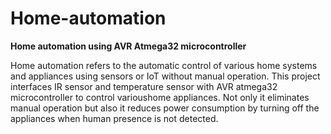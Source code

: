 # Home-automation
**Home automation using AVR Atmega32 microcontroller**

Home automation refers to the automatic control of various home systems and appliances using sensors or IoT without manual operation. This project interfaces IR sensor and temperature sensor with AVR atmega32 microcontroller to control varioushome appliances. Not only it eliminates manual operation but also it reduces power consumption by turning off the appliances when human presence is not detected.	

